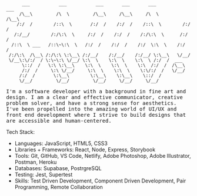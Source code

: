 
          ___           ___           ___       ___       ___            ___
         /\__\         /\  \         /\__\     /\__\     /\  \          /\__\
        /:/  /        /::\  \       /:/  /    /:/  /    /::\  \        /:/  /
       /:/__/        /:/\:\  \     /:/  /    /:/  /    /:/\:\  \      /:/  /
      /::\  \ ___   /::\~\:\  \   /:/  /    /:/  /    /:/  \:\  \    /:/  /
     /:/\:\  /\__\ /:/\:\ \:\__\ /:/__/    /:/__/    /:/__/ \:\__\   \/__/
     \/__\:\/:/  / \:\~\:\ \/__/ \:\  \    \:\  \    \:\  \ /:/  /  ___
          \::/  /   \:\ \:\__\    \:\  \    \:\  \    \:\  /:/  /  /\__\
          /:/  /     \:\ \/__/     \:\  \    \:\  \    \:\/:/  /   \/__/
         /:/  /       \:\__\        \:\__\    \:\__\    \::/  /   
         \/__/         \/__/         \/__/     \/__/     \/__/    

<span style="font-family:Monospace;">I'm a software developer with a background in fine art and design. I am a clear and effective communicator, creative problem solver, and have a strong sense for aesthetics. I've been propelled into the amazing world of UI/UX and front end development where I strive to build designs that are accessible and human-centered.

Tech Stack:
- Languages: JavaScript, HTML5, CSS3
- Libraries + Frameworks: React, Node, Express, Storybook
- Tools: Git, GitHub, VS Code, Netlify, Adobe Photoshop, Adobe Illustrator, Postman, Heroku
- Databases: Supabase, PostrgreSQL
- Testing: Jest, Supertest
- Skills: Test Driven Development, Component Driven Development, Pair Programming, Remote Collaboration</span>


                                                              
                                                                                                                               
                                                                                                              
                                                                                                                 
                                                                                                                                 
                                                                                                                                 
                                                                                                                                 
                                                                                                                                 
                                                                                                                                 
                                                                                                                                 
                                                                                                                                 
                                                                                                                                 
                                                                                                                                 
                                                                                                                                 
                                                                                                                                 
                                                                                                                                 
                                                                                                                                 
                                                                                                                                 
                                                                                                                                 
                                                                                                                                 
                                                                                                                                 

